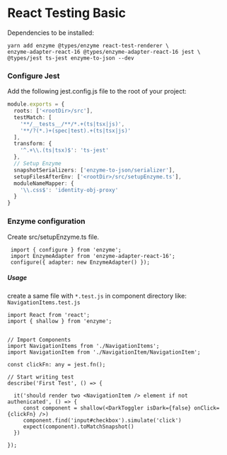 # React Testing Basic

Dependencies to be installed:

```shell
yarn add enzyme @types/enzyme react-test-renderer \
enzyme-adapter-react-16 @types/enzyme-adapter-react-16 jest \
@types/jest ts-jest enzyme-to-json --dev
```

### Configure Jest
Add the following jest.config.js file to the root of your project:
```ts
module.exports = {
  roots: ['<rootDir>/src'],
  testMatch: [
    '**/__tests__/**/*.+(ts|tsx|js)',
    '**/?(*.)+(spec|test).+(ts|tsx|js)'
  ],
  transform: {
    '^.+\\.(ts|tsx)$': 'ts-jest'
  },
  // Setup Enzyme
  snapshotSerializers: ['enzyme-to-json/serializer'],
  setupFilesAfterEnv: ['<rootDir>/src/setupEnzyme.ts'],
  moduleNameMapper: {
    '\\.css$': 'identity-obj-proxy'
  }
}

```


### Enzyme configuration
Create src/setupEnzyme.ts file.
```
 import { configure } from 'enzyme';
 import EnzymeAdapter from 'enzyme-adapter-react-16';
 configure({ adapter: new EnzymeAdapter() });
 ```

##### Usage

create a same file with `*.test.js` in component directory like: `NavigationItems.test.js`

```
import React from 'react';
import { shallow } from 'enzyme';


// Import Components
import NavigationItems from './NavigationItems';
import NavigationItem from './NavigationItem/NavigationItem';

const clickFn: any = jest.fn();

// Start writing test
describe('First Test', () => {
  
  it('should render two <NavigationItem /> element if not authenicated', () => {
     const component = shallow(<DarkToggler isDark={false} onClick={clickFn} />)
     component.find('input#checkbox').simulate('click')
     expect(component).toMatchSnapshot()
  })
  
});
```

